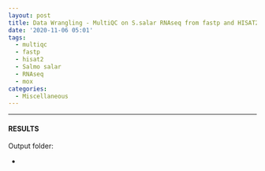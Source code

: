 ```yaml
---
layout: post
title: Data Wrangling - MultiQC on S.salar RNAseq from fastp and HISAT2 on Mox
date: '2020-11-06 05:01'
tags: 
  - multiqc
  - fastp
  - hisat2
  - Salmo salar
  - RNAseq
  - mox
categories: 
  - Miscellaneous
---
```




---

#### RESULTS

Output folder:

- []()

